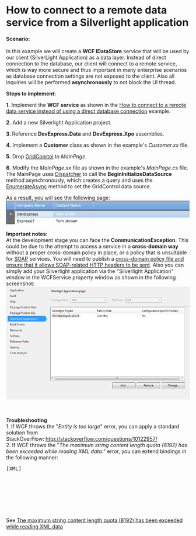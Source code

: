 # How to connect to a remote data service from a Silverlight application


<p><strong>Scenario:</strong><strong><br /> </strong><br /> In this example we will create a <strong>WCF IDataStore</strong> service that will be used by our client (SilverLight Application) as a data layer. Instead of direct connection to the database, our client will connect to a remote service, which is way more secure and thus important in many enterprise scenarios as database connection settings are not exposed to the client. Also all inquiries will be performed <strong>asynchronously</strong> to not block the UI thread.</p>
<p><strong>Steps to implement:</strong></p>
<p><strong>1.</strong> Implement the <strong>WCF service </strong>as shown in the <a href="https://www.devexpress.com/Support/Center/p/E4930">How to connect to a remote data service instead of using a direct database connection</a> example.</p>
<p><strong>2.</strong> Add a new Silverlight Application project.</p>
<p><strong>3. </strong>Reference<strong> DevExpress.Data</strong> and <strong>DevExpress.Xpo</strong> assemblies.</p>
<p><strong>4.</strong> Implement a <strong>Customer</strong> class as shown in the example's <em>Customer.xx</em> file.</p>
<p><strong>5.</strong> Drop <a href="https://www.devexpress.com/Products/NET/Controls/Silverlight/Grid/"><u>GridConrtol</u></a> to <em>MainPage</em>.</p>
<p><strong>6.</strong> Modify the <em>MainPage.xx</em> file as shown in the example's <em>MainPage.cs</em> file.<br /> The MainPage uses <a href="http://msdn.microsoft.com/en-us/library/system.windows.threading.dispatcher(v=vs.110).aspx"><u>Dispatcher</u></a> to call the <strong>BeginInitializeDataSource</strong> method asynchronously, which creates a query and uses the <a href="http://documentation.devexpress.com/#XPO/DevExpressXpoXPQueryExtensions_EnumerateAsync%5bT%5dtopic"><u>EnumerateAsync</u></a> method to set the GridControl data source.</p>
<p>As a result, you will see the following page:<br /> <img src="https://raw.githubusercontent.com/DevExpress-Examples/how-to-connect-to-a-remote-data-service-from-a-silverlight-application-e4993/13.1.9+/media/c369ed27-378f-4f26-a059-2acde6727602.png"></p>
<p><strong>Important notes:</strong><br /> At the development stage you can face the <strong>CommunicationException</strong>. This could be due to the attempt to access a service in a <strong>cross-domain way</strong> without a proper cross-domain policy in place, or a policy that is unsuitable for <a href="http://msdn.microsoft.com/en-us/library/ff512435.aspx"><u>SOAP</u></a> services. You will need to publish a <a href="http://msdn.microsoft.com/ru-ru/library/cc838250(v=vs.95).aspx"><u>cross-domain policy file and ensure that it allows SOAP-related HTTP headers to be sent</u></a>. Also you can simply add your Silverlight application via the "Silverlight Application" window in the WCFService property window as shown in the following screenshot:<br /> <img src="https://raw.githubusercontent.com/DevExpress-Examples/how-to-connect-to-a-remote-data-service-from-a-silverlight-application-e4993/13.1.9+/media/685adfde-c292-441e-bdb4-706792675397.png"></p>
<p> </p>
<p><strong>Troubleshooting</strong><br />1. If WCF throws the "<em>Entity is too large</em>" error, you can apply a standard solution from StackOverFlow: <a href="http://stackoverflow.com/questions/10122957/">http://stackoverflow.com/questions/10122957/</a><br />2. If WCF throws the "<em>The maximum string content length quota (8192) has been exceeded while reading XML data.</em>" error, you can extend bindings in the following manner:</p>
<pre class="cr-code">[XML]<code><bindings>
      <basicHttpBinding>
        <binding name="ServicesBinding" maxBufferPoolSize="2147483647" maxReceivedMessageSize="2147483647" maxBufferSize="2147483647" transferMode="Streamed" >
          <readerQuotas maxDepth="2147483647"
            maxArrayLength="2147483647"
            maxStringContentLength="2147483647"/>
        </binding>
      </basicHttpBinding>
</bindings></code></pre>
<p> </p>
<p>See <a href="http://stackoverflow.com/questions/6600057/the-maximum-string-content-length-quota-8192-has-been-exceeded-while-reading-x">The maximum string content length quota (8192) has been exceeded while reading XML data</a></p>

<br/>


